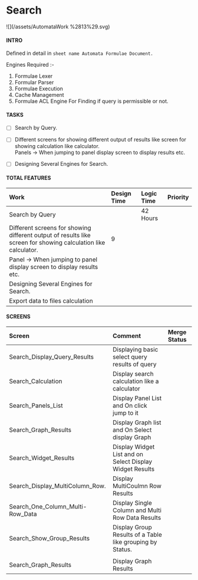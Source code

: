 # Search

![](/assets/AutomataWork %2813%29.svg)

#### INTRO

Defined in detail in `sheet name Automata Formulae Document.`

Engines Required :-

1. Formulae Lexer
2. Formular Parser
3. Formulae Execution
4. Cache Management
5. Formulae ACL Engine For Finding if query is permissible or not.

#### TASKS

* [ ] Search by Query.
* [ ] Different screens for showing different output of results like screen for showing calculation like calculator.  
  Panels -&gt; When jumping to panel display screen to display results etc.

* [ ] Designing Several Engines for Search.

#### TOTAL FEATURES

| Work | Design Time | Logic Time | Priority |
| :--- | :--- | :--- | :--- |
| Search by Query |  | 42 Hours |  |
| Different screens for showing different output of results like screen for showing calculation like calculator. | 9 |  |  |
| Panel -&gt; When jumping to panel display screen to display results etc. |  |  |  |
| Designing Several Engines for Search. |  |  |  |
| Export data to files calculation |  |  |  |

#### SCREENS

| Screen | Comment | Merge Status |
| :--- | :--- | :--- |
| Search\_Display\_Query\_Results | Displaying basic select query results of query |  |
| Search\_Calculation | Display search calculation like a calculator |  |
| Search\_Panels\_List | Display Panel List and On click jump to it |  |
| Search\_Graph\_Results | Display Graph list and On Select display Graph |  |
| Search\_Widget\_Results | Display Widget List and on Select Display Widget Results |  |
| Search\_Display\_MultiColumn\_Row. | Display MultiCoulmn Row Results |  |
| Search\_One\_Column\_Multi-Row\_Data | Display Single Column and Multi Row Data Results |  |
| Search\_Show\_Group\_Results | Display Group Results of a Table like grouping by Status. |  |
|  |  |  |
| Search\_Graph\_Results | Display Graph Results |  |



